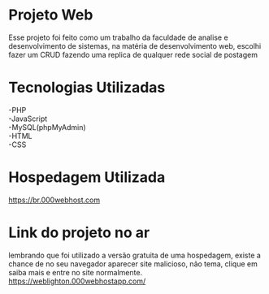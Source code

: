 # Projeto Web
Esse projeto foi feito como um trabalho da faculdade de analise e desenvolvimento de sistemas, na matéria de desenvolvimento web, escolhi fazer um CRUD fazendo uma replica de qualquer rede social de postagem
# Tecnologias Utilizadas
-PHP<br>
-JavaScript<br>
-MySQL(phpMyAdmin)<br>
-HTML<br>
-CSS
# Hospedagem Utilizada
<a>https://br.000webhost.com</a>
# Link do projeto no ar
lembrando que foi utilizado a versão gratuita de uma hospedagem, existe a chance de no seu navegador aparecer site malicioso, não tema, clique em saiba mais e entre no site normalmente.<br>
<a>https://weblighton.000webhostapp.com/</a>
